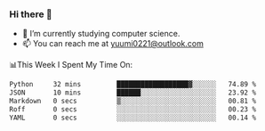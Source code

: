 ### Hi there 👋

- 📕 I’m currently studying computer science.
- 📫 You can reach me at yuumi0221@outlook.com


📊This Week I Spent My Time On:
<!--START_SECTION:waka-->

```txt
Python     32 mins         ██████████████████▓░░░░░░   74.89 %
JSON       10 mins         ██████░░░░░░░░░░░░░░░░░░░   23.92 %
Markdown   0 secs          ▒░░░░░░░░░░░░░░░░░░░░░░░░   00.81 %
Roff       0 secs          ░░░░░░░░░░░░░░░░░░░░░░░░░   00.23 %
YAML       0 secs          ░░░░░░░░░░░░░░░░░░░░░░░░░   00.14 %
```

<!--END_SECTION:waka-->

<!--
**Yuumi0221/Yuumi0221** is a ✨ _special_ ✨ repository because its `README.md` (this file) appears on your GitHub profile.

Here are some ideas to get you started:

- 🔭 I’m currently working on ...
- 🌱 I’m currently learning ...
- 👯 I’m looking to collaborate on ...
- 🤔 I’m looking for help with ...
- 💬 Ask me about ...
- 📫 How to reach me: ...
- 😄 Pronouns: ...
- ⚡ Fun fact: ...
-->
